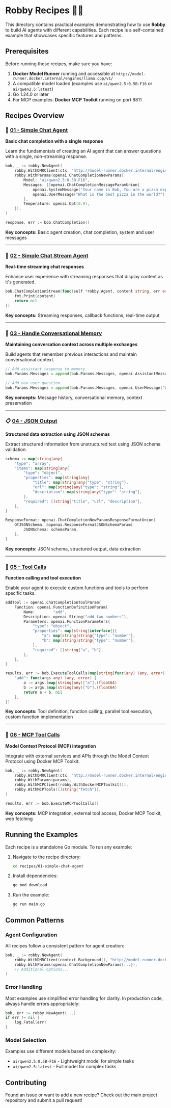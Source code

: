 # Robby Recipes 🧑‍🍳

This directory contains practical examples demonstrating how to use **Robby** to build AI agents with different capabilities. Each recipe is a self-contained example that showcases specific features and patterns.

## Prerequisites

Before running these recipes, make sure you have:

1. **Docker Model Runner** running and accessible at `http://model-runner.docker.internal/engines/llama.cpp/v1/`
2. A compatible model loaded (examples use `ai/qwen2.5:0.5B-F16` or `ai/qwen2.5:latest`)
3. Go 1.24.0 or later
4. For MCP examples: **Docker MCP Toolkit** running on port 8811

## Recipes Overview

### 📝 [01 - Simple Chat Agent](./01-simple-chat-agent/)
**Basic chat completion with a single response**

Learn the fundamentals of creating an AI agent that can answer questions with a single, non-streaming response.

```go
bob, _ := robby.NewAgent(
    robby.WithDMRClient(ctx, "http://model-runner.docker.internal/engines/llama.cpp/v1/"),
    robby.WithParams(openai.ChatCompletionNewParams{
        Model: "ai/qwen2.5:0.5B-F16",
        Messages: []openai.ChatCompletionMessageParamUnion{
            openai.SystemMessage("Your name is Bob, You are a pizza expert"),
            openai.UserMessage("What is the best pizza in the world?"),
        },
        Temperature: openai.Opt(0.9),
    }),
)

response, err := bob.ChatCompletion()
```

**Key concepts:** Basic agent creation, chat completion, system and user messages

---

### 🌊 [02 - Simple Chat Stream Agent](./02-simple-chat-stream-agent/)
**Real-time streaming chat responses**

Enhance user experience with streaming responses that display content as it's generated.

```go
bob.ChatCompletionStream(func(self *robby.Agent, content string, err error) error {
    fmt.Print(content)
    return nil
})
```

**Key concepts:** Streaming responses, callback functions, real-time output

---

### 🧠 [03 - Handle Conversational Memory](./03-handle-conversational-memory/)
**Maintaining conversation context across multiple exchanges**

Build agents that remember previous interactions and maintain conversational context.

```go
// Add assistant response to memory
bob.Params.Messages = append(bob.Params.Messages, openai.AssistantMessage(response))

// Add new user question
bob.Params.Messages = append(bob.Params.Messages, openai.UserMessage("Who is his best friend?"))
```

**Key concepts:** Message history, conversational memory, context preservation

---

### 📋 [04 - JSON Output](./04-json-output/)
**Structured data extraction using JSON schemas**

Extract structured information from unstructured text using JSON schema validation.

```go
schema := map[string]any{
    "type": "array",
    "items": map[string]any{
        "type": "object",
        "properties": map[string]any{
            "title": map[string]any{"type": "string"},
            "url": map[string]any{"type": "string"},
            "description": map[string]any{"type": "string"},
        },
        "required": []string{"title", "url", "description"},
    },
}

ResponseFormat: openai.ChatCompletionNewParamsResponseFormatUnion{
    OfJSONSchema: &openai.ResponseFormatJSONSchemaParam{
        JSONSchema: schemaParam,
    },
}
```

**Key concepts:** JSON schema, structured output, data extraction

---

### 🔧 [05 - Tool Calls](./05-tool-calls/)
**Function calling and tool execution**

Enable your agent to execute custom functions and tools to perform specific tasks.

```go
addTool := openai.ChatCompletionToolParam{
    Function: openai.FunctionDefinitionParam{
        Name:        "add",
        Description: openai.String("add two numbers"),
        Parameters: openai.FunctionParameters{
            "type": "object",
            "properties": map[string]interface{}{
                "a": map[string]string{"type": "number"},
                "b": map[string]string{"type": "number"},
            },
            "required": []string{"a", "b"},
        },
    },
}

results, err := bob.ExecuteToolCalls(map[string]func(any) (any, error){
    "add": func(args any) (any, error) {
        a := args.(map[string]any)["a"].(float64)
        b := args.(map[string]any)["b"].(float64)
        return a + b, nil
    },
})
```

**Key concepts:** Tool definition, function calling, parallel tool execution, custom function implementation

---

### 🐳 [06 - MCP Tool Calls](./06-mcp-tool-calls/)
**Model Context Protocol (MCP) integration**

Integrate with external services and APIs through the Model Context Protocol using Docker MCP Toolkit.

```go
bob, _ := robby.NewAgent(
    robby.WithDMRClient(ctx, "http://model-runner.docker.internal/engines/llama.cpp/v1/"),
    robby.WithParams(params),
    robby.WithMCPClient(robby.WithDockerMCPToolkit()),
    robby.WithMCPTools([]string{"fetch"}),
)

results, err := bob.ExecuteMCPToolCalls()
```

**Key concepts:** MCP integration, external tool access, Docker MCP Toolkit, web fetching

## Running the Examples

Each recipe is a standalone Go module. To run any example:

1. Navigate to the recipe directory:
   ```bash
   cd recipes/01-simple-chat-agent
   ```

2. Install dependencies:
   ```bash
   go mod download
   ```

3. Run the example:
   ```bash
   go run main.go
   ```

## Common Patterns

### Agent Configuration
All recipes follow a consistent pattern for agent creation:

```go
bob, _ := robby.NewAgent(
    robby.WithDMRClient(context.Background(), "http://model-runner.docker.internal/engines/llama.cpp/v1/"),
    robby.WithParams(openai.ChatCompletionNewParams{...}),
    // Additional options...
)
```

### Error Handling
Most examples use simplified error handling for clarity. In production code, always handle errors appropriately:

```go
bob, err := robby.NewAgent(...)
if err != nil {
    log.Fatal(err)
}
```

### Model Selection
Examples use different models based on complexity:
- `ai/qwen2.5:0.5B-F16` - Lightweight model for simple tasks
- `ai/qwen2.5:latest` - Full model for complex tasks

## Contributing

Found an issue or want to add a new recipe? Check out the main project repository and submit a pull request!
